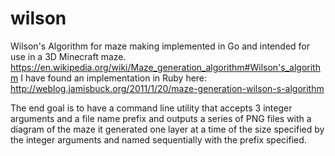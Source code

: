# wilson
Wilson's Algorithm for maze making implemented in Go and intended for use in a 3D Minecraft maze.
https://en.wikipedia.org/wiki/Maze_generation_algorithm#Wilson's_algorithm
I have found an implementation in Ruby here: http://weblog.jamisbuck.org/2011/1/20/maze-generation-wilson-s-algorithm

The end goal is to have a command line utility that accepts 3 integer arguments and a file name prefix and outputs a series of PNG files with a diagram of the maze it generated one layer at a time of the size specified by the integer arguments and named sequentially with the prefix specified. 
